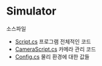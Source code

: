 # Simulator
소스파일 
* [Script.cs](https://github.com/lwhgit/Simulator/blob/master/Assets/Resources/Scripts/Script.cs) 프로그램 전체적인 코드
* [CameraScript.cs](https://github.com/lwhgit/Simulator/blob/master/Assets/Resources/Scripts/CameraScript.cs) 카메라 관리 코드
* [Config.cs](https://github.com/lwhgit/Simulator/blob/master/Assets/Resources/Scripts/Config.cs) 물리 환경에 대한 값들
